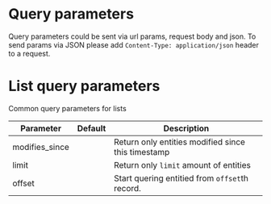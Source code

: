 
# Query parameters

Query parameters could be sent via url params, request body and json. To send params via JSON please add `Content-Type: application/json` header to a request.


# List query parameters

Common query parameters for lists

Parameter | Default | Description
--------- | ------- | -----------
modifies_since | | Return only entities modified since this timestamp
limit | | Return only `limit` amount of entities
offset | | Start quering entitied from `offset`th record.
